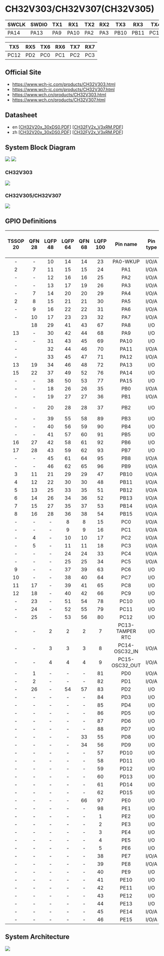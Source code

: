 # CH32V303/CH32V307(CH32V305)

| SWCLK | SWDIO | TX1  | RX1  | TX2  | RX2  | TX3  | RX3  | TX4  | RX4  |
|-------|-------|------|------|------|------|------|------|------|------|
| PA14  | PA13  | PA9  | PA10 | PA2  | PA3  | PB10 | PB11 | PC10 | PC11 |

| TX5  | RX5  | TX6  | RX6  | TX7  | RX7  |
|------|------|------|------|------|------|
| PC12 | PD2  | PC0  | PC1  | PC2  | PC3  |

## Official Site

- https://www.wch-ic.com/products/CH32V303.html
- https://www.wch-ic.com/products/CH32V307.html
- https://www.wch.cn/products/CH32V303.html
- https://www.wch.cn/products/CH32V307.html

## Datasheet
- en [[CH32V20x_30xDS0.PDF](https://ch32-riscv-ug.github.io/CH32V307/datasheet_en/CH32V20x_30xDS0.PDF)] [[CH32FV2x_V3xRM.PDF](https://ch32-riscv-ug.github.io/CH32V307/datasheet_en/CH32FV2x_V3xRM.PDF)]
- zh [[CH32V20x_30xDS0.PDF](https://ch32-riscv-ug.github.io/CH32V307/datasheet_zh/CH32V20x_30xDS0.PDF)] [[CH32FV2x_V3xRM.PDF](https://ch32-riscv-ug.github.io/CH32V307/datasheet_zh/CH32FV2x_V3xRM.PDF)]

## System Block Diagram
<img src="image/system_CH32V303.png" />
<img src="image/system_CH32V307.png" />

### CH32V303
<img src="image/product_CH32V303.jpg" />

### CH32V305/CH32V307
<img src="image/product_CH32V307.jpg" />

## GPIO Definitions
<table>
    <thead>
        <tr>
            <th>TSSOP&#8203;20</th>
            <th>QFN&#8203;28</th>
            <th>LQFP&#8203;48</th>
            <th>LQFP&#8203;64</th>
            <th>QFN&#8203;68</th>
            <th>LQFP&#8203;100</th>
            <th>Pin name</th>
            <th>Pin type</th>
            <th>I/O structure</th>
            <th>Main function&#8203;(after reset)</th>
            <th>Note</th>
        </tr>
    </thead>
    <tbody align="center">
        <tr>
            <td>-</td>
            <td>-</td>
            <td>10</td>
            <td>14</td>
            <td>14</td>
            <td>23</td>
            <td>PA0-WKUP</td>
            <td>I/O/A</td>
            <td>-</td>
            <td>PA0</td>
            <td></td>
        </tr>
        <tr>
            <td>2</td>
            <td>7</td>
            <td>11</td>
            <td>15</td>
            <td>15</td>
            <td>24</td>
            <td>PA1</td>
            <td>I/O/A</td>
            <td>-</td>
            <td>PA1</td>
            <td></td>
        </tr>
        <tr>
            <td>-</td>
            <td>-</td>
            <td>12</td>
            <td>16</td>
            <td>16</td>
            <td>25</td>
            <td>PA2</td>
            <td>I/O/A</td>
            <td>-</td>
            <td>PA2</td>
            <td>TX2</td>
        </tr>
        <tr>
            <td>-</td>
            <td>-</td>
            <td>13</td>
            <td>17</td>
            <td>19</td>
            <td>26</td>
            <td>PA3</td>
            <td>I/O/A</td>
            <td>-</td>
            <td>PA3</td>
            <td>RX2</td>
        </tr>
        <tr>
            <td>-</td>
            <td>7</td>
            <td>14</td>
            <td>20</td>
            <td>20</td>
            <td>29</td>
            <td>PA4</td>
            <td>I/O/A</td>
            <td>-</td>
            <td>PA4</td>
            <td></td>
        </tr>
        <tr>
            <td>2</td>
            <td>8</td>
            <td>15</td>
            <td>21</td>
            <td>21</td>
            <td>30</td>
            <td>PA5</td>
            <td>I/O/A</td>
            <td>-</td>
            <td>PA5</td>
            <td></td>
        </tr>
        <tr>
            <td>-</td>
            <td>9</td>
            <td>16</td>
            <td>22</td>
            <td>22</td>
            <td>31</td>
            <td>PA6</td>
            <td>I/O/A</td>
            <td>-</td>
            <td>PA6</td>
            <td></td>
        </tr>
        <tr>
            <td>-</td>
            <td>10</td>
            <td>17</td>
            <td>23</td>
            <td>23</td>
            <td>32</td>
            <td>PA7</td>
            <td>I/O/A</td>
            <td>-</td>
            <td>PA7</td>
            <td></td>
        </tr>
        <tr>
            <td></td>
            <td>18</td>
            <td>29</td>
            <td>41</td>
            <td>43</td>
            <td>67</td>
            <td>PA8</td>
            <td>I/O</td>
            <td>FT</td>
            <td>PA8</td>
            <td></td>
        </tr>
        <tr>
            <td>13</td>
            <td>-</td>
            <td>30</td>
            <td>42</td>
            <td>44</td>
            <td>68</td>
            <td>PA9</td>
            <td>I/O</td>
            <td>FT</td>
            <td>PA9</td>
            <td>TX1</td>
        </tr>
        <tr>
            <td>-</td>
            <td>-</td>
            <td>31</td>
            <td>43</td>
            <td>45</td>
            <td>69</td>
            <td>PA10</td>
            <td>I/O</td>
            <td>FT</td>
            <td>PA10</td>
            <td>RX1</td>
        </tr>
        <tr>
            <td>-</td>
            <td></td>
            <td>32</td>
            <td>44</td>
            <td>46</td>
            <td>70</td>
            <td>PA11</td>
            <td>I/O/A</td>
            <td>FT</td>
            <td>PA11</td>
            <td></td>
        </tr>
        <tr>
            <td>-</td>
            <td></td>
            <td>33</td>
            <td>45</td>
            <td>47</td>
            <td>71</td>
            <td>PA12</td>
            <td>I/O/A</td>
            <td>FT</td>
            <td>PA12</td>
            <td></td>
        </tr>
        <tr>
            <td>13</td>
            <td>19</td>
            <td>34</td>
            <td>46</td>
            <td>48</td>
            <td>72</td>
            <td>PA13</td>
            <td>I/O</td>
            <td>FT</td>
            <td>SWDIO</td>
            <td>SWDIO</td>
        </tr>
        <tr>
            <td>15</td>
            <td>22</td>
            <td>37</td>
            <td>49</td>
            <td>52</td>
            <td>76</td>
            <td>PA14</td>
            <td>I/O</td>
            <td>FT</td>
            <td>SWCLK</td>
            <td>SWCLK</td>
        </tr>
        <tr>
            <td>-</td>
            <td>-</td>
            <td>38</td>
            <td>50</td>
            <td>53</td>
            <td>77</td>
            <td>PA15</td>
            <td>I/O</td>
            <td>FT</td>
            <td>PA15</td>
            <td></td>
        </tr>
        <tr>
            <td>-</td>
            <td>-</td>
            <td>18</td>
            <td>26</td>
            <td>26</td>
            <td>35</td>
            <td>PB0</td>
            <td>I/O/A</td>
            <td>-</td>
            <td>PB0</td>
            <td></td>
        </tr>
        <tr>
            <td>-</td>
            <td>-</td>
            <td>19</td>
            <td>27</td>
            <td>27</td>
            <td>36</td>
            <td>PB1</td>
            <td>I/O/A</td>
            <td>-</td>
            <td>PB1</td>
            <td></td>
        </tr>
        <tr>
            <td>-</td>
            <td>-</td>
            <td>20</td>
            <td>28</td>
            <td>28</td>
            <td>37</td>
            <td>PB2</td>
            <td>I/O</td>
            <td>FT</td>
            <td>PB2/&#8203;BOOT1</td>
            <td></td>
        </tr>
        <tr>
            <td>-</td>
            <td>-</td>
            <td>39</td>
            <td>55</td>
            <td>58</td>
            <td>89</td>
            <td>PB3</td>
            <td>I/O</td>
            <td>FT</td>
            <td>PB3</td>
            <td></td>
        </tr>
        <tr>
            <td>-</td>
            <td>-</td>
            <td>40</td>
            <td>56</td>
            <td>59</td>
            <td>90</td>
            <td>PB4</td>
            <td>I/O</td>
            <td>FT</td>
            <td>PB4</td>
            <td></td>
        </tr>
        <tr>
            <td>-</td>
            <td>-</td>
            <td>41</td>
            <td>57</td>
            <td>60</td>
            <td>91</td>
            <td>PB5</td>
            <td>I/O</td>
            <td>FT</td>
            <td>PB5</td>
            <td></td>
        </tr>
        <tr>
            <td>16</td>
            <td>27</td>
            <td>42</td>
            <td>58</td>
            <td>61</td>
            <td>92</td>
            <td>PB6</td>
            <td>I/O</td>
            <td>FT</td>
            <td>PB6</td>
            <td></td>
        </tr>
        <tr>
            <td>17</td>
            <td>28</td>
            <td>43</td>
            <td>59</td>
            <td>62</td>
            <td>93</td>
            <td>PB7</td>
            <td>I/O</td>
            <td>FT</td>
            <td>PB7</td>
            <td></td>
        </tr>
        <tr>
            <td>-</td>
            <td>-</td>
            <td>45</td>
            <td>61</td>
            <td>64</td>
            <td>95</td>
            <td>PB8</td>
            <td>I/O/A</td>
            <td>FT</td>
            <td>PB8</td>
            <td></td>
        </tr>
        <tr>
            <td>-</td>
            <td>-</td>
            <td>46</td>
            <td>62</td>
            <td>65</td>
            <td>96</td>
            <td>PB9</td>
            <td>I/O/A</td>
            <td>FT</td>
            <td>PB9</td>
            <td></td>
        </tr>
        <tr>
            <td>3</td>
            <td>11</td>
            <td>21</td>
            <td>29</td>
            <td>29</td>
            <td>47</td>
            <td>PB10</td>
            <td>I/O/A</td>
            <td>FT</td>
            <td>PB10</td>
            <td>TX3</td>
        </tr>
        <tr>
            <td>4</td>
            <td>12</td>
            <td>22</td>
            <td>30</td>
            <td>30</td>
            <td>48</td>
            <td>PB11</td>
            <td>I/O/A</td>
            <td>FT</td>
            <td>PB11</td>
            <td>RX3</td>
        </tr>
        <tr>
            <td>5</td>
            <td>13</td>
            <td>25</td>
            <td>33</td>
            <td>35</td>
            <td>51</td>
            <td>PB12</td>
            <td>I/O/A</td>
            <td>FT</td>
            <td>PB12</td>
            <td></td>
        </tr>
        <tr>
            <td>6</td>
            <td>14</td>
            <td>26</td>
            <td>34</td>
            <td>36</td>
            <td>52</td>
            <td>PB13</td>
            <td>I/O/A</td>
            <td>FT</td>
            <td>PB13</td>
            <td></td>
        </tr>
        <tr>
            <td>7</td>
            <td>15</td>
            <td>27</td>
            <td>35</td>
            <td>37</td>
            <td>53</td>
            <td>PB14</td>
            <td>I/O/A</td>
            <td>FT</td>
            <td>PB14</td>
            <td></td>
        </tr>
        <tr>
            <td>8</td>
            <td>16</td>
            <td>28</td>
            <td>36</td>
            <td>38</td>
            <td>54</td>
            <td>PB15</td>
            <td>I/O/A</td>
            <td>FT</td>
            <td>PB15</td>
            <td></td>
        </tr>
        <tr>
            <td>-</td>
            <td>-</td>
            <td>-</td>
            <td>8</td>
            <td>8</td>
            <td>15</td>
            <td>PC0</td>
            <td>I/O/A</td>
            <td>-</td>
            <td>PC0</td>
            <td>TX6</td>
        </tr>
        <tr>
            <td>-</td>
            <td>-</td>
            <td>-</td>
            <td>9</td>
            <td>9</td>
            <td>16</td>
            <td>PC1</td>
            <td>I/O/A</td>
            <td>-</td>
            <td>PC1</td>
            <td>RX6</td>
        </tr>
        <tr>
            <td>-</td>
            <td>4</td>
            <td>-</td>
            <td>10</td>
            <td>10</td>
            <td>17</td>
            <td>PC2</td>
            <td>I/O/A</td>
            <td>-</td>
            <td>PC2</td>
            <td>TX7</td>
        </tr>
        <tr>
            <td>-</td>
            <td>5</td>
            <td>-</td>
            <td>11</td>
            <td>11</td>
            <td>18</td>
            <td>PC3</td>
            <td>I/O/A</td>
            <td>-</td>
            <td>PC3</td>
            <td>RX7</td>
        </tr>
        <tr>
            <td>-</td>
            <td>-</td>
            <td>-</td>
            <td>24</td>
            <td>24</td>
            <td>33</td>
            <td>PC4</td>
            <td>I/O/A</td>
            <td>-</td>
            <td>PC4</td>
            <td></td>
        </tr>
        <tr>
            <td>-</td>
            <td>-</td>
            <td>-</td>
            <td>25</td>
            <td>25</td>
            <td>34</td>
            <td>PC5</td>
            <td>I/O/A</td>
            <td>-</td>
            <td>PC5</td>
            <td></td>
        </tr>
        <tr>
            <td>9</td>
            <td>-</td>
            <td>-</td>
            <td>37</td>
            <td>39</td>
            <td>63</td>
            <td>PC6</td>
            <td>I/O</td>
            <td>FT</td>
            <td>PC6</td>
            <td></td>
        </tr>
        <tr>
            <td>10</td>
            <td>-</td>
            <td>-</td>
            <td>38</td>
            <td>40</td>
            <td>64</td>
            <td>PC7</td>
            <td>I/O</td>
            <td>FT</td>
            <td>PC7</td>
            <td></td>
        </tr>
        <tr>
            <td>11</td>
            <td>17</td>
            <td>-</td>
            <td>39</td>
            <td>41</td>
            <td>65</td>
            <td>PC8</td>
            <td>I/O</td>
            <td>FT</td>
            <td>PC8</td>
            <td></td>
        </tr>
        <tr>
            <td>12</td>
            <td>18</td>
            <td>-</td>
            <td>40</td>
            <td>42</td>
            <td>66</td>
            <td>PC9</td>
            <td>I/O</td>
            <td>FT</td>
            <td>PC9</td>
            <td></td>
        </tr>
        <tr>
            <td>-</td>
            <td>23</td>
            <td>-</td>
            <td>51</td>
            <td>54</td>
            <td>78</td>
            <td>PC10</td>
            <td>I/O</td>
            <td>FT</td>
            <td>PC10</td>
            <td>TX4</td>
        </tr>
        <tr>
            <td>-</td>
            <td>24</td>
            <td>-</td>
            <td>52</td>
            <td>55</td>
            <td>79</td>
            <td>PC11</td>
            <td>I/O</td>
            <td>FT</td>
            <td>PC11</td>
            <td>RX4</td>
        </tr>
        <tr>
            <td>-</td>
            <td>25</td>
            <td>-</td>
            <td>53</td>
            <td>56</td>
            <td>80</td>
            <td>PC12</td>
            <td>I/O</td>
            <td>FT</td>
            <td>PC12</td>
            <td>TX5</td>
        </tr>
        <tr>
            <td>-</td>
            <td>-</td>
            <td>2</td>
            <td>2</td>
            <td>2</td>
            <td>7</td>
            <td>PC13-TAMPER RTC</td>
            <td>I/O</td>
            <td>-</td>
            <td>PC13</td>
            <td></td>
        </tr>
        <tr>
            <td>-</td>
            <td>-</td>
            <td>3</td>
            <td>3</td>
            <td>3</td>
            <td>8</td>
            <td>PC14-OSC32_IN</td>
            <td>I/O/A</td>
            <td>-</td>
            <td>PC14</td>
            <td></td>
        </tr>
        <tr>
            <td>-</td>
            <td>-</td>
            <td>4</td>
            <td>4</td>
            <td>4</td>
            <td>9</td>
            <td>PC15-OSC32_OUT</td>
            <td>I/O/A</td>
            <td>-</td>
            <td>PC15</td>
            <td></td>
        </tr>
        <tr>
            <td>-</td>
            <td>1</td>
            <td>-</td>
            <td>-</td>
            <td>-</td>
            <td>81</td>
            <td>PD0</td>
            <td>I/O/A</td>
            <td>FT</td>
            <td>PD0</td>
            <td></td>
        </tr>
        <tr>
            <td>-</td>
            <td>2</td>
            <td>-</td>
            <td>-</td>
            <td>-</td>
            <td>82</td>
            <td>PD1</td>
            <td>I/O/A</td>
            <td>FT</td>
            <td>PD1</td>
            <td></td>
        </tr>
        <tr>
            <td>-</td>
            <td>26</td>
            <td>-</td>
            <td>54</td>
            <td>57</td>
            <td>83</td>
            <td>PD2</td>
            <td>I/O</td>
            <td>FT</td>
            <td>PD2</td>
            <td>RX5</td>
        </tr>
        <tr>
            <td>-</td>
            <td>-</td>
            <td>-</td>
            <td>-</td>
            <td>-</td>
            <td>84</td>
            <td>PD3</td>
            <td>I/O</td>
            <td>FT</td>
            <td>PD3</td>
            <td></td>
        </tr>
        <tr>
            <td>-</td>
            <td>-</td>
            <td>-</td>
            <td>-</td>
            <td>-</td>
            <td>85</td>
            <td>PD4</td>
            <td>I/O</td>
            <td>FT</td>
            <td>PD4</td>
            <td></td>
        </tr>
        <tr>
            <td>-</td>
            <td>-</td>
            <td>-</td>
            <td>-</td>
            <td>-</td>
            <td>86</td>
            <td>PD5</td>
            <td>I/O</td>
            <td>FT</td>
            <td>PD5</td>
            <td></td>
        </tr>
        <tr>
            <td>-</td>
            <td>-</td>
            <td>-</td>
            <td>-</td>
            <td>-</td>
            <td>87</td>
            <td>PD6</td>
            <td>I/O</td>
            <td>FT</td>
            <td>PD6</td>
            <td></td>
        </tr>
        <tr>
            <td>-</td>
            <td>-</td>
            <td>-</td>
            <td>-</td>
            <td>-</td>
            <td>88</td>
            <td>PD7</td>
            <td>I/O</td>
            <td>FT</td>
            <td>PD7</td>
            <td></td>
        </tr>
        <tr>
            <td>-</td>
            <td>-</td>
            <td>-</td>
            <td>-</td>
            <td>33</td>
            <td>55</td>
            <td>PD8</td>
            <td>I/O</td>
            <td>FT</td>
            <td>PD8</td>
            <td></td>
        </tr>
        <tr>
            <td>-</td>
            <td>-</td>
            <td>-</td>
            <td>-</td>
            <td>34</td>
            <td>56</td>
            <td>PD9</td>
            <td>I/O</td>
            <td>FT</td>
            <td>PD9</td>
            <td></td>
        </tr>
        <tr>
            <td>-</td>
            <td>-</td>
            <td>-</td>
            <td>-</td>
            <td>-</td>
            <td>57</td>
            <td>PD10</td>
            <td>I/O</td>
            <td>FT</td>
            <td>PD10</td>
            <td></td>
        </tr>
        <tr>
            <td>-</td>
            <td>-</td>
            <td>-</td>
            <td>-</td>
            <td>-</td>
            <td>58</td>
            <td>PD11</td>
            <td>I/O</td>
            <td>FT</td>
            <td>PD11</td>
            <td></td>
        </tr>
        <tr>
            <td>-</td>
            <td>-</td>
            <td>-</td>
            <td>-</td>
            <td>-</td>
            <td>59</td>
            <td>PD12</td>
            <td>I/O</td>
            <td>FT</td>
            <td>PD12</td>
            <td></td>
        </tr>
        <tr>
            <td>-</td>
            <td>-</td>
            <td>-</td>
            <td>-</td>
            <td>-</td>
            <td>60</td>
            <td>PD13</td>
            <td>I/O</td>
            <td>FT</td>
            <td>PD13</td>
            <td></td>
        </tr>
        <tr>
            <td>-</td>
            <td>-</td>
            <td>-</td>
            <td>-</td>
            <td>-</td>
            <td>61</td>
            <td>PD14</td>
            <td>I/O</td>
            <td>FT</td>
            <td>PD14</td>
            <td></td>
        </tr>
        <tr>
            <td>-</td>
            <td>-</td>
            <td>-</td>
            <td>-</td>
            <td>-</td>
            <td>62</td>
            <td>PD15</td>
            <td>I/O</td>
            <td>FT</td>
            <td>PD15</td>
            <td></td>
        </tr>
        <tr>
            <td>-</td>
            <td>-</td>
            <td>-</td>
            <td>-</td>
            <td>66</td>
            <td>97</td>
            <td>PE0</td>
            <td>I/O</td>
            <td>FT</td>
            <td>PE0</td>
            <td></td>
        </tr>
        <tr>
            <td>-</td>
            <td>-</td>
            <td>-</td>
            <td>-</td>
            <td>-</td>
            <td>98</td>
            <td>PE1</td>
            <td>I/O</td>
            <td>FT</td>
            <td>PE1</td>
            <td></td>
        </tr>
        <tr>
            <td>-</td>
            <td>-</td>
            <td>-</td>
            <td>-</td>
            <td>-</td>
            <td>1</td>
            <td>PE2</td>
            <td>I/O</td>
            <td>FT</td>
            <td>PE2</td>
            <td></td>
        </tr>
        <tr>
            <td>-</td>
            <td>-</td>
            <td>-</td>
            <td>-</td>
            <td>-</td>
            <td>2</td>
            <td>PE3</td>
            <td>I/O</td>
            <td>FT</td>
            <td>PE3</td>
            <td></td>
        </tr>
        <tr>
            <td>-</td>
            <td>-</td>
            <td>-</td>
            <td>-</td>
            <td>-</td>
            <td>3</td>
            <td>PE4</td>
            <td>I/O</td>
            <td>FT</td>
            <td>PE4</td>
            <td></td>
        </tr>
        <tr>
            <td>-</td>
            <td>-</td>
            <td>-</td>
            <td>-</td>
            <td>-</td>
            <td>4</td>
            <td>PE5</td>
            <td>I/O</td>
            <td>FT</td>
            <td>PE5</td>
            <td></td>
        </tr>
        <tr>
            <td>-</td>
            <td>-</td>
            <td>-</td>
            <td>-</td>
            <td>-</td>
            <td>5</td>
            <td>PE6</td>
            <td>I/O</td>
            <td>FT</td>
            <td>PE6</td>
            <td></td>
        </tr>
        <tr>
            <td>-</td>
            <td>-</td>
            <td>-</td>
            <td>-</td>
            <td>-</td>
            <td>38</td>
            <td>PE7</td>
            <td>I/O/A</td>
            <td>FT</td>
            <td>PE7</td>
            <td></td>
        </tr>
        <tr>
            <td>-</td>
            <td>-</td>
            <td>-</td>
            <td>-</td>
            <td>-</td>
            <td>39</td>
            <td>PE8</td>
            <td>I/O/A</td>
            <td>FT</td>
            <td>PE8</td>
            <td></td>
        </tr>
        <tr>
            <td>-</td>
            <td>-</td>
            <td>-</td>
            <td>-</td>
            <td>-</td>
            <td>40</td>
            <td>PE9</td>
            <td>I/O</td>
            <td>FT</td>
            <td>PE9</td>
            <td></td>
        </tr>
        <tr>
            <td>-</td>
            <td>-</td>
            <td>-</td>
            <td>-</td>
            <td>-</td>
            <td>41</td>
            <td>PE10</td>
            <td>I/O</td>
            <td>FT</td>
            <td>PE10</td>
            <td></td>
        </tr>
        <tr>
            <td>-</td>
            <td>-</td>
            <td>-</td>
            <td>-</td>
            <td>-</td>
            <td>42</td>
            <td>PE11</td>
            <td>I/O</td>
            <td>FT</td>
            <td>PE11</td>
            <td></td>
        </tr>
        <tr>
            <td>-</td>
            <td>-</td>
            <td>-</td>
            <td>-</td>
            <td>-</td>
            <td>43</td>
            <td>PE12</td>
            <td>I/O</td>
            <td>FT</td>
            <td>PE12</td>
            <td></td>
        </tr>
        <tr>
            <td>-</td>
            <td>-</td>
            <td>-</td>
            <td>-</td>
            <td>-</td>
            <td>44</td>
            <td>PE13</td>
            <td>I/O</td>
            <td>FT</td>
            <td>PE13</td>
            <td></td>
        </tr>
        <tr>
            <td>-</td>
            <td>-</td>
            <td>-</td>
            <td>-</td>
            <td>-</td>
            <td>45</td>
            <td>PE14</td>
            <td>I/O/A</td>
            <td>FT</td>
            <td>PE14</td>
            <td></td>
        </tr>
        <tr>
            <td>-</td>
            <td>-</td>
            <td>-</td>
            <td>-</td>
            <td>-</td>
            <td>46</td>
            <td>PE15</td>
            <td>I/O/A</td>
            <td>FT</td>
            <td>PE15</td>
            <td></td>
        </tr>
    </tbody>
</table>

## System Architecture
<img src="image/architecture_CH32V307.png" />
